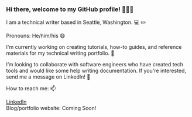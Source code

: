 ### Hi there, welcome to my GitHub profile! 👋👋👋

I am a technical writer based in Seattle, Washington.   💻 ✏️  

Pronouns: He/him/his  😄  

I'm currently working on creating tutorials, how-to guides, and reference materials for my technical writing portfolio.  🔭  

I’m looking to collaborate with software engineers who have created tech tools and would like some help writing documentation. If you're interested, send me a message on LinkedIn!  👯 

How to reach me:   📫

[LinkedIn](https://www.linkedin.com/in/michael-shine-206)  
Blog/portfolio website: Coming Soon! 



<!--
**mike-shine/mike-shine** is a ✨ _special_ ✨ repository because its `README.md` (this file) appears on your GitHub profile.

Here are some ideas to get you started:

- 🔭 I’m currently working on ...
- 🌱 I’m currently learning ...
- 👯 I’m looking to collaborate on ...
- 🤔 I’m looking for help with ...
- 💬 Ask me about ...
- 📫 How to reach me: ...
- 😄 Pronouns: ...
- ⚡ Fun fact: ...
-->
